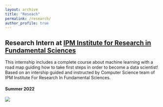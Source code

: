 ```yaml
---
layout: archive
title: "Reseach"
permalink: /research/
author_profile: true
---
```


## Research Intern at [IPM Institute for Research in Fundamental Sciences](http://www.ipm.ac.ir/)

This internship includes a complete course about machine learning with a road map guiding how to take first steps in order to become a data scientist!
Based on an intership guided and instructed by Computer Science team of IPM Institute For Research In Fundamental Sciences.

#### Summer 2022


<img src="Roadmap.PNG">
